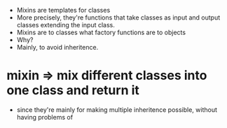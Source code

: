 - Mixins are templates for classes
- More precisely, they're functions that take classes as input and output classes extending the input class.
- Mixins are to classes what factory functions are to objects
- Why? 
- Mainly, to avoid inheritence. 

# mixin => mix different classes into one class and return it

- since they're mainly for making multiple inheritence possible, without having problems of  